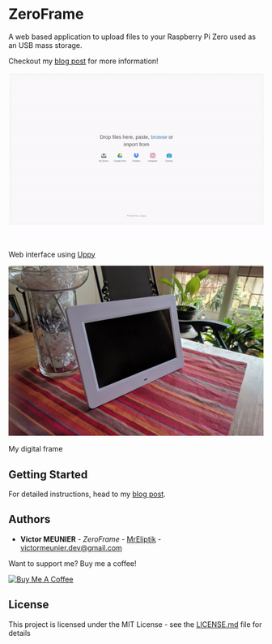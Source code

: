 # ZeroFrame

A web based application to upload files to your Raspberry Pi Zero used as an USB mass storage.

Checkout my [blog post](https://blog.victormeunier.com/zero_frame.html) for more information!

<p align="center">
    <img alt="web interface screenshot" src="img/upload.gif">
</p>

Web interface using [Uppy](https://uppy.io/)

<p align="center">
    <img alt="web interface screenshot" src="img/picture_frame.jpg">
</p>

My digital frame

## Getting Started

For detailed instructions, head to my [blog post](https://blog.victormeunier.com/zero_frame.html).


## Authors

* **Victor MEUNIER** - *ZeroFrame* - [MrEliptik](https://github.com/MrEliptik) - [victormeunier.dev@gmail.com](mailto:victormeunier.dev@gmail.com)

Want to support me? Buy me a coffee!

<a href="https://www.buymeacoffee.com/mreliptik" target="_blank"><img src="https://bmc-cdn.nyc3.digitaloceanspaces.com/BMC-button-images/custom_images/orange_img.png" alt="Buy Me A Coffee" style="height: auto !important;width: auto !important;" ></a>


## License

This project is licensed under the MIT License - see the [LICENSE.md](LICENSE.md) file for details

